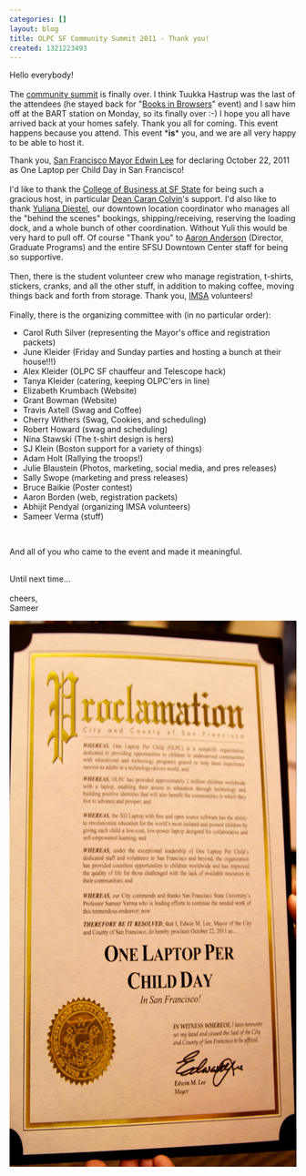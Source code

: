 ```yaml
---
categories: []
layout: blog
title: OLPC SF Community Summit 2011 - Thank you!
created: 1321223493
---
```

<p>Hello everybody!<br />
	<br />
	The <a href="http://www.olpcsf.org/CommunitySummit2011" target="_blank">community summit</a> is finally over. I think Tuukka Hastrup was the last of the attendees (he stayed back for &quot;<a href="http://bib.archive.org" target="_blank">Books in Browsers</a>&quot; event) and I saw him off at the BART station on Monday, so its finally over :-) I hope you all have arrived back at your homes safely. Thank you all for coming. This event happens because you attend. This event *<strong>is</strong>* you, and we are all very happy to be able to host it.</p>
<p>Thank you, <a href="http://sfmayor.org" target="_blank">San Francisco Mayor Edwin Lee</a> for declaring October 22, 2011 as One Laptop per Child Day in San Francisco!<br />
	<br />
	I&#39;d like to thank the <a href="http://cob.sfsu.edu" target="_blank">College of Business at SF State</a> for being such a gracious host, in particular <a href="http://cob.sfsu.edu/cob/about/dean.cfm" target="_blank">Dean Caran Colvin</a>&#39;s support. I&#39;d also like to thank <a href="http://cob.sfsu.edu/cob/directory/staff_profile.cfm?staffid=10050" target="_blank">Yuliana Diestel</a>, our downtown location coordinator who manages all the &quot;behind the scenes&quot; bookings, shipping/receiving, reserving the loading dock, and a whole bunch of other coordination. Without Yuli this would be very hard to pull off. Of course &quot;Thank you&quot; to <a href="http://cob.sfsu.edu/cob/directory/faculty_profile.cfm?facid=387" target="_blank">Aaron Anderson</a> (Director, Graduate Programs) and the entire SFSU Downtown Center staff for being so supportive.<br />
	<br />
	Then, there is the student volunteer crew who manage registration, t-shirts, stickers, cranks, and all the other stuff, in addition to making coffee, moving things back and forth from storage. Thank you, <a href="http://imsa.sfsu.edu" target="_blank">IMSA</a> volunteers!<br />
	<br />
	Finally, there is the organizing committee with (in no particular order):</p>
<ul>
	<li>
		Carol Ruth Silver (representing the Mayor&#39;s office and registration packets)</li>
	<li>
		June Kleider (Friday and Sunday parties and hosting a bunch at their house!!!)</li>
	<li>
		Alex Kleider (OLPC SF chauffeur and Telescope hack)</li>
	<li>
		Tanya Kleider (catering, keeping OLPC&#39;ers in line)</li>
	<li>
		Elizabeth Krumbach (Website)</li>
	<li>
		Grant Bowman (Website)</li>
	<li>
		Travis Axtell (Swag and Coffee)</li>
	<li>
		Cherry Withers (Swag, Cookies, and scheduling)</li>
	<li>
		Robert Howard (swag and scheduling)</li>
	<li>
		Nina Stawski (The t-shirt design is hers)</li>
	<li>
		SJ Klein (Boston support for a variety of things)</li>
	<li>
		Adam Holt (Rallying the troops!)</li>
	<li>
		Julie Blaustein (Photos, marketing, social media, and pres releases)</li>
	<li>
		Sally Swope (marketing and press releases)</li>
	<li>
		Bruce Baikie (Poster contest)</li>
	<li>
		Aaron Borden (web, registration packets)</li>
	<li>
		Abhijit Pendyal (organizing IMSA volunteers)</li>
	<li>
		Sameer Verma (stuff)</li>
</ul>
<p>&nbsp;</p>
<p>And all of you who came to the event and made it meaningful.</p>
<p><br />
	Until next time...<br />
	<br />
	cheers,<br />
	Sameer</p>
<div class="yj6qo ajU">
	<div class="ajR" data-tooltip="Show trimmed content" id=":2g2" role="button" tabindex="0">
		<img alt="" src="/sites/default/files/u8/IMG_9983.jpg" style="width: 640px; height: 960px;" /></div>
</div>
<p>&nbsp;</p>
